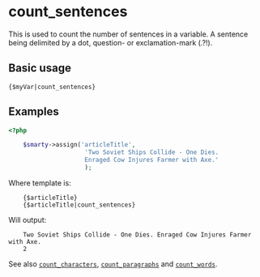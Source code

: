 # count_sentences

This is used to count the number of sentences in a variable. A sentence
being delimited by a dot, question- or exclamation-mark (.?!).

## Basic usage
```smarty
{$myVar|count_sentences}
```

## Examples

```php
<?php

    $smarty->assign('articleTitle',
                     'Two Soviet Ships Collide - One Dies.
                     Enraged Cow Injures Farmer with Axe.'
                     );

```

Where template is:

```smarty
    {$articleTitle}
    {$articleTitle|count_sentences}
```

Will output:

```
    Two Soviet Ships Collide - One Dies. Enraged Cow Injures Farmer with Axe.
    2
```
       
See also [`count_characters`](language-modifier-count-characters.md),
[`count_paragraphs`](language-modifier-count-paragraphs.md) and
[`count_words`](language-modifier-count-words.md).
